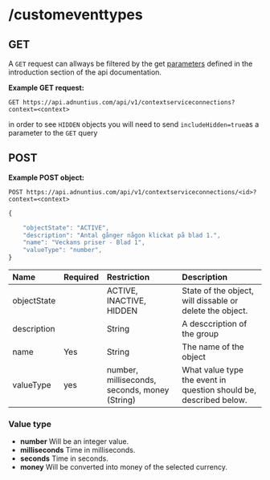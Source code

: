 # /customeventtypes

## GET

A `GET` request can allways be filtered by the get [parameters](http://docs.adnuntius.com/api/api-requests) defined in the introduction section of the api documentation.

**Example GET request:**

```http
GET https://api.adnuntius.com/api/v1/contextserviceconnections?context=<context>
```

in order to see `HIDDEN` objects you will need to send `includeHidden=true`as a parameter to the `GET` query

## POST

**Example POST object:**

```http
POST https://api.adnuntius.com/api/v1/contextserviceconnections/<id>?context=<context>
```

```javascript
{

    "objectState": "ACTIVE",
    "description": "Antal gånger någon klickat på blad 1.",
    "name": "Veckans priser - Blad 1",
    "valueType": "number",
}
```

| Name | Required | Restriction | Description |
| :--- | :--- | :--- | :--- |
| objectState |  | ACTIVE, INACTIVE, HIDDEN | State of the object, will dissable or delete the object. |
| description |  | String | A desccription of the group |
| name | Yes | String | The name of the object |
| valueType | yes | number, milliseconds, seconds, money \(String\) | What value type the event in question should be, described below. |

### Value type

* **number** Will be an integer value.
* **milliseconds** Time in milliseconds.
* **seconds** Time in seconds.
* **money** Will be converted into money of the selected currency.

